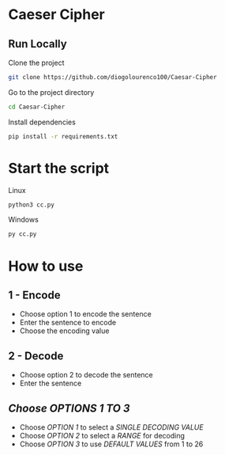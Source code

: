 
# Caeser Cipher  
## Run Locally  

Clone the project  

~~~bash  
git clone https://github.com/diogolourenco100/Caesar-Cipher
~~~

Go to the project directory  

~~~bash  
cd Caesar-Cipher
~~~

Install dependencies  

~~~bash  
pip install -r requirements.txt
~~~

# Start the script

Linux
~~~bash  
python3 cc.py
~~~
Windows
```bash
py cc.py
```

# How to use
## 1 - Encode
- Choose option 1 to encode the sentence
- Enter the sentence to encode
- Choose the encoding value

## 2 - Decode
- Choose option 2 to decode the sentence
- Enter the sentence

## *Choose *OPTIONS 1 TO 3**

- Choose *OPTION 1* to select a *SINGLE DECODING VALUE*
- Choose *OPTION 2* to select a *RANGE* for decoding
- Choose *OPTION 3* to use *DEFAULT VALUES* from 1 to 26
